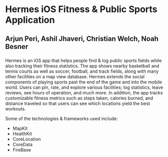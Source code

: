 # Hermes iOS Fitness & Public Sports Application 
## Arjun Peri, Ashil Jhaveri, Christian Welch, Noah Besner
###
Hermes is an iOS app that helps people find & log public sports fields while also tracking their fitness statistics. The app shows nearby basketball and tennis courts as well as soccer, football, and track fields, along with many other facilities on a map view database. Hermes extends the social components of playing sports past the end of the game and into the mobile world. Users can pin, rate, and explore various facilities; log statistics, leave reviews, see hours of operation, and much more. In addition, the app tracks customizable fitness metrics such as steps taken, calories burned, and distance traveled so that users can see which locations yield the best workouts. 


Some of the technologies & frameworks used include: 
- MapKit
- HealthKit
- CoreLocation
- CoreData
- FireBase


